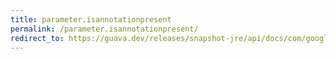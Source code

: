```yaml
---
title: parameter.isannotationpresent
permalink: /parameter.isannotationpresent/
redirect_to: https://guava.dev/releases/snapshot-jre/api/docs/com/google/common/reflect/Parameter.html#isAnnotationPresent-java.lang.Class-
---
```

